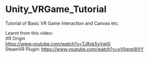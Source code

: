 # Unity_VRGame_Tutorial
Tutorial of Basic VR Game Interaction and Canvas etc.

Learnt from this video:<br>
XR Origin<br>
https://www.youtube.com/watch?v=TJ8yk5vVwI0<br>
SteamVR Plugin:
https://www.youtube.com/watch?v=xVllqnp9IVY
